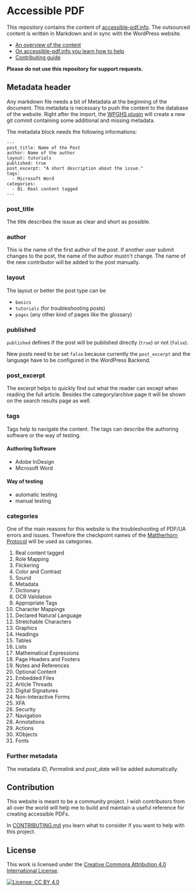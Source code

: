 # Accessible PDF
This repository contains the content of [accessible-pdf.info](accessible-pdf.info). The outsourced content is written in Markdown and in sync with the WordPress website.

* [An overview of the content](table-of-contents.md)
* [On accessible-pdf.info you learn how to help](https://accessible-pdf.info/en)
* [Contributing guide](CONTRIBUTING.md)

**Please do not use this repository for support requests.**

## Metadata header
Any markdown file needs a bit of Metadata at the beginning of the document. This metadata is necessary to push the content to the database of the website. Right after the import, the [WPGHS plugin](https://github.com/mAAdhaTTah/wordpress-github-sync) will create a new git commit containing some additional and missing metadata.

The metadata block needs the following informations:

```
---
post_title: Name of the Post
author: Name of the author
layout: tutorials
published: true
post_excerpt: "A short description about the issue."
tags:
  - Microsoft Word
categories:
  - 01. Real content tagged
---
```

### post_title
The title describes the issue as clear and short as possible.

### author
This is the name of the first author of the post. If another user submit changes to the post, the name of the author mustn't change. The name of the new contributor will be added to the post manually.

### layout
The layout or better the post type can be

* `basics`
* `tutorials` (for troubleshooting posts)
* `pages` (any other kind of pages like the glossary)

### published
`published` defines if the post will be published directly (`true`) or not (`false`). 

New posts need to be set `false` because currently the `post_excerpt` and the language have to be configured in the WordPress Backend.

### post_excerpt
The excerpt helps to quickly find out what the reader can except when reading the full article. Besides the category/archive page it will be shown on the search results page as well.

### tags
Tags help to navigate the content. The tags can describe the authoring software or the way of testing.

#### Authoring Software
- Adobe InDesign
- Microsoft Word

#### Way of testing
- automatic testing
- manual testing

### categories
One of the main reasons for this website is the troubleshooting of PDF/UA errors and issues. Therefore the checkpoint names of the [Mattherhorn Protocol](https://www.pdfa.org/publication/the-matterhorn-protocol-1-02/) will be used as categories.

01. Real content tagged
02. Role Mapping
03. Flickering
04. Color and Contrast
05. Sound
06. Metadata
07. Dictionary
08. OCR Validation
09. Appropriate Tags
10. Character Mappings
11. Declared Natural Language
12. Stretchable Characters
13. Graphics
14. Headings
15. Tables
16. Lists
17. Mathematical Expressions
18. Page Headers and Footers
19. Notes and References
20. Optional Content
21. Embedded Files
22. Article Threads
23. Digital Signatures
24. Non-Interactive Forms
25. XFA
26. Security
27. Navigation
28. Annotations
29. Actions
30. XObjects
31. Fonts

### Further metadata
The metadata *ID*, *Permalink* and *post_date* will be added automatically.

## Contribution
This website is meant to be a community project. I wish contributors from all over the world will help me to build and maintain a useful reference for creating accessible PDFs.

In [CONTRIBUTING.md](CONTRIBUTING.md) you learn what to consider if you want to help with this project.

## License
This work is licensed under the [Creative Commons Attribution 4.0 International License](http://creativecommons.org/licenses/by/4.0/).

[![License: CC BY 4.0](https://img.shields.io/badge/License-CC%20BY%204.0-lightgrey.svg)](https://creativecommons.org/licenses/by/4.0/) 